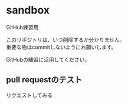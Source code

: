 # sandbox
GitHub練習用

このリポジトリは、いつ削除するか分かりません。  
重要な物はcommitしないようにお願いします。

GitHubの練習に活用してください。

## pull requestのテスト
リクエストしてみる
